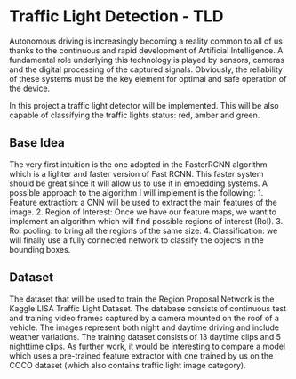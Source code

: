 # Traffic Light Detection - TLD
Autonomous driving is increasingly becoming a reality common to all of us thanks to the continuous and rapid development of Artificial Intelligence. A fundamental role underlying this technology is played by sensors, cameras and the digital processing of the captured signals. Obviously, the reliability of these systems must be the key element for optimal and safe operation of the device.

In this project a traffic light detector will be implemented. This will be also capable of classifying the traffic lights status: red, amber and green.

## Base Idea
The very first intuition is the one adopted in the FasterRCNN algorithm which is a lighter and faster version of Fast RCNN. This faster system should be great since it will allow us to use it in embedding systems. A possible approach to the algorithm I will implement is the following:
    1.  Feature extraction: a CNN will be used to extract the main features of the image. 
    2.  Region of Interest: Once we have our feature maps, we want to implement an algorithm which will find possible regions of interest (RoI).
    3.  RoI pooling: to bring all the regions of the same size.
    4.  Classification: we will finally use a fully connected network to classify the objects in the bounding boxes.

## Dataset
The dataset that will be used to train the Region Proposal Network is the Kaggle LISA Traffic Light Dataset. The database consists of continuous test and training video frames captured by a camera mounted on the roof of a vehicle. The images represent both night and daytime driving and include weather variations. The training dataset consists of 13 daytime clips and 5 nighttime clips. As further work, it would be interesting to compare a model which uses a pre-trained feature extractor with one trained by us on the COCO dataset (which also contains traffic light image category).
